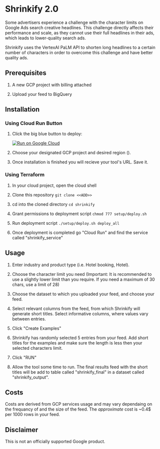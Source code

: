 # Shrinkify 2.0
Some advertisers experience a challenge with the character limits on Google Ads search creative headlines. 
This challenge directly affects their performance and scale, as they cannot use their full headlines in their ads, which leads to lower-quality search ads.

Shrinkify uses the VertexAI PaLM API to shorten long headlines to a certain number of characters in order to overcome this challenge and have better quality ads.

## Prerequisites

1. A new GCP project with billing attached

1. Upload your feed to BigQuery


## Installation
### Using Cloud Run Button

1. Click the big blue button to deploy:
   
   [![Run on Google Cloud](https://deploy.cloud.run/button.svg)](https://deploy.cloud.run)

1. Choose your designated GCP project and desired region ().

1. Once installation is finished you will recieve your tool's URL. Save it.

### Using Terraform
1. In your cloud project, open the cloud shell

1. Clone this repository 
   `git clone <<ADD>>`

1. cd into the cloned directory
   `cd shrinkify`

1. Grant permissions to deployment script
   `chmod 777 setup/deploy.sh`

1. Run deployment script
   `./setup/deploy.sh deploy_all`

1. Once deployment is completed go "Cloud Run" and find the service called "shrinkify_service"


## Usage

1. Enter industry and product type (i.e. Hotel booking, Hotel).

1. Choose the character limit you need (Important: It is recommended to use a slightly lower limit than you require. If you need a maximum of 30 chars, use a limit of 28)

1. Choose the dataset to which you uploaded your feed, and choose your feed.

1. Select relevant columns from the feed, from which Shrinkify will generate short titles. Select informative columns, where values vary between entries.

1. Click "Create Examples"

1. Shrinkify has randomly selected 5 entries from your feed. Add short titles for the examples and make sure the length is less then your selected characters limit.

1. Click "RUN"

1. Allow the tool some time to run. The final results feed with the short titles will be add to table called "shrinkify_final" in a dataset called "shrinkify_output".


## Costs

Costs are derived from GCP services usage and may vary dependaing on the frequancy of and the size of the feed.
The *approximate* cost is ~0.4$ per 1000 rows in your feed.

## Disclaimer
This is not an officially supported Google product.